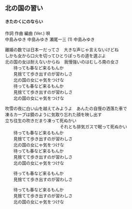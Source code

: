 ## 北の国の習い
#### きたのくにのならい

作詞  作曲  編曲 (Ver.)   唄  
中島みゆき   中島みゆき   瀬尾一三 (1)  中島みゆき  
  
  
離婚の数では日本一だってさ　大きな声じゃ言えないけどね  
しかも女から口火を切ってひとりぽっちの道を選ぶよ  
北の国の女は耐えないからね　我慢強いのはむしろ南の女さ  
　　待っても春など来るもんか  
　　見捨てて歩き出すのが習わしさ  
　　北の国の女にゃ気をつけな  
　　待っても春など来るもんか  
　　見捨てて歩き出すのが習わしさ  
　　北の国の女にゃ気をつけな  
  
吹雪の夜に白い山を越えてみようよ　あんたの自慢の洒落た車で  
凍るカーブは鏡のように気取り忘れた顔を映し出す  
立ち往生の吹きだまり凍って死ぬかい  
　　　　　　　　　　　　　それとも排気ガスで眠って死ぬかい  
　　待っても春など来るもんか  
　　見捨てて歩き出すのが習わしさ  
　　北の国の女にゃ気をつけな  
　　待っても春など来るもんか  
　　見捨てて歩き出すのが習わしさ  
　　北の国の女にゃ気をつけな  
  
　　待っても春など来るもんか  
　　見捨てて歩き出すのが習わしさ  
  
　　待っても春など来るもんか  
　　見捨てて歩き出すのが習わしさ  
　　北の国の女にゃ気をつけな    